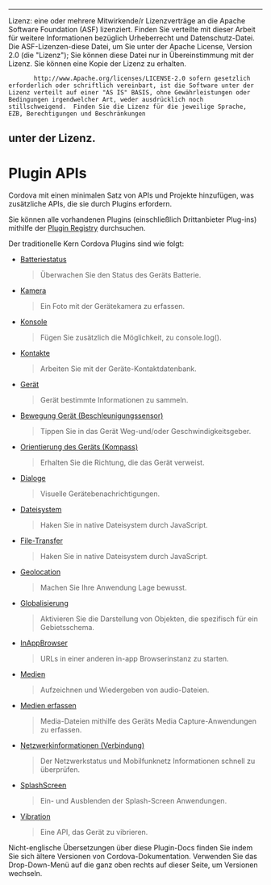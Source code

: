 ---

Lizenz: eine oder mehrere Mitwirkende/r Lizenzverträge an die Apache Software Foundation (ASF) lizenziert. Finden Sie verteilte mit dieser Arbeit für weitere Informationen bezüglich Urheberrecht und Datenschutz-Datei. Die ASF-Lizenzen-diese Datei, um Sie unter der Apache License, Version 2.0 (die "Lizenz"); Sie können diese Datei nur in Übereinstimmung mit der Lizenz. Sie können eine Kopie der Lizenz zu erhalten.

           http://www.Apache.org/licenses/LICENSE-2.0 sofern gesetzlich erforderlich oder schriftlich vereinbart, ist die Software unter der Lizenz verteilt auf einer "AS IS" BASIS, ohne Gewährleistungen oder Bedingungen irgendwelcher Art, weder ausdrücklich noch stillschweigend.  Finden Sie die Lizenz für die jeweilige Sprache, EZB, Berechtigungen und Beschränkungen
    

## unter der Lizenz.

# Plugin APIs

Cordova mit einen minimalen Satz von APIs und Projekte hinzufügen, was zusätzliche APIs, die sie durch Plugins erfordern.

Sie können alle vorhandenen Plugins (einschließlich Drittanbieter Plug-ins) mithilfe der [Plugin Registry][1] durchsuchen.

 [1]: http://plugins.cordova.io/

Der traditionelle Kern Cordova Plugins sind wie folgt:

*   [Batteriestatus][2]
    
    > Überwachen Sie den Status des Geräts Batterie.

*   [Kamera][3]
    
    > Ein Foto mit der Gerätekamera zu erfassen.

*   [Konsole][4]
    
    > Fügen Sie zusätzlich die Möglichkeit, zu console.log().

*   [Kontakte][5]
    
    > Arbeiten Sie mit der Geräte-Kontaktdatenbank.

*   [Gerät][6]
    
    > Gerät bestimmte Informationen zu sammeln.

*   [Bewegung Gerät (Beschleunigungssensor)][7]
    
    > Tippen Sie in das Gerät Weg-und/oder Geschwindigkeitsgeber.

*   [Orientierung des Geräts (Kompass)][8]
    
    > Erhalten Sie die Richtung, die das Gerät verweist.

*   [Dialoge][9]
    
    > Visuelle Gerätebenachrichtigungen.

*   [Dateisystem][10]
    
    > Haken Sie in native Dateisystem durch JavaScript.

*   [File-Transfer][11]
    
    > Haken Sie in native Dateisystem durch JavaScript.

*   [Geolocation][12]
    
    > Machen Sie Ihre Anwendung Lage bewusst.

*   [Globalisierung][13]
    
    > Aktivieren Sie die Darstellung von Objekten, die spezifisch für ein Gebietsschema.

*   [InAppBrowser][14]
    
    > URLs in einer anderen in-app Browserinstanz zu starten.

*   [Medien][15]
    
    > Aufzeichnen und Wiedergeben von audio-Dateien.

*   [Medien erfassen][16]
    
    > Media-Dateien mithilfe des Geräts Media Capture-Anwendungen zu erfassen.

*   [Netzwerkinformationen (Verbindung)][17]
    
    > Der Netzwerkstatus und Mobilfunknetz Informationen schnell zu überprüfen.

*   [SplashScreen][18]
    
    > Ein- und Ausblenden der Splash-Screen Anwendungen.

*   [Vibration][19]
    
    > Eine API, das Gerät zu vibrieren.

 [2]: http://plugins.cordova.io/#/package/org.apache.cordova.battery-status
 [3]: http://plugins.cordova.io/#/package/org.apache.cordova.camera
 [4]: http://plugins.cordova.io/#/package/org.apache.cordova.console
 [5]: http://plugins.cordova.io/#/package/org.apache.cordova.contacts
 [6]: http://plugins.cordova.io/#/package/org.apache.cordova.device
 [7]: http://plugins.cordova.io/#/package/org.apache.cordova.device-motion
 [8]: http://plugins.cordova.io/#/package/org.apache.cordova.device-orientation
 [9]: http://plugins.cordova.io/#/package/org.apache.cordova.dialogs
 [10]: http://plugins.cordova.io/#/package/org.apache.cordova.file
 [11]: http://plugins.cordova.io/#/package/org.apache.cordova.file-transfer
 [12]: http://plugins.cordova.io/#/package/org.apache.cordova.geolocation
 [13]: http://plugins.cordova.io/#/package/org.apache.globalization
 [14]: http://plugins.cordova.io/#/package/org.apache.cordova.inappbrowser
 [15]: http://plugins.cordova.io/#/package/org.apache.cordova.media
 [16]: http://plugins.cordova.io/#/package/org.apache.cordova.media-capture
 [17]: http://plugins.cordova.io/#/package/org.apache.cordova.network-information
 [18]: http://plugins.cordova.io/#/package/org.apache.cordova.splashscreen
 [19]: http://plugins.cordova.io/#/package/org.apache.cordova.vibration

Nicht-englische Übersetzungen über diese Plugin-Docs finden Sie indem Sie sich ältere Versionen von Cordova-Dokumentation. Verwenden Sie das Drop-Down-Menü auf die ganz oben rechts auf dieser Seite, um Versionen wechseln.